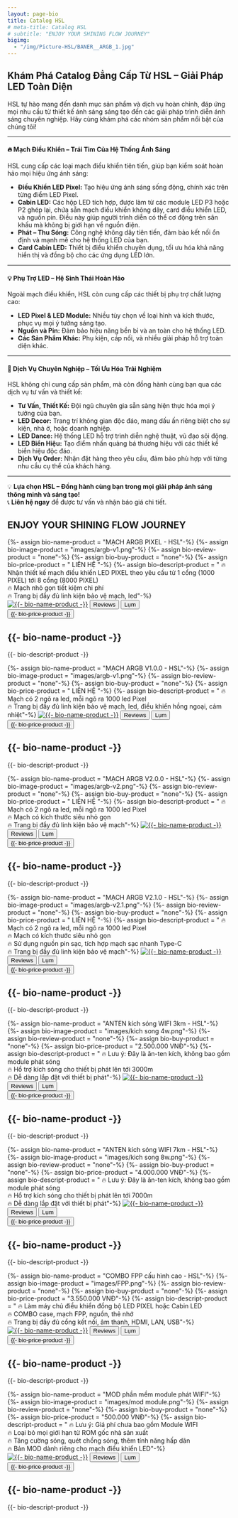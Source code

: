 ```yaml
---
layout: page-bio
title: Catalog HSL
# meta-title: Catalog HSL
# subtitle: "ENJOY YOUR SHINING FLOW JOURNEY"
bigimg:
  - "/img/Picture-HSL/BANER__ARGB_1.jpg"
---
```

<head>
	<link rel="stylesheet" type="text/css" href="css/book_style.css" />
	<link rel="stylesheet" type="text/css" href="css/books_component.css" />
	<!-- Modernizr is used for flexbox fallback -->
	<script src="js/modernizr.custom.js"></script>
</head>

## **Khám Phá Catalog Đẳng Cấp Từ HSL – Giải Pháp LED Toàn Diện**

HSL tự hào mang đến danh mục sản phẩm và dịch vụ hoàn chỉnh, đáp ứng mọi nhu cầu từ thiết kế ánh sáng sáng tạo đến các giải pháp trình diễn ánh sáng chuyên nghiệp. Hãy cùng khám phá các nhóm sản phẩm nổi bật của chúng tôi!

---

#### 🔥 **Mạch Điều Khiển – Trái Tim Của Hệ Thống Ánh Sáng**
HSL cung cấp các loại mạch điều khiển tiên tiến, giúp bạn kiểm soát hoàn hảo mọi hiệu ứng ánh sáng:  
- **Điều Khiển LED Pixel:** Tạo hiệu ứng ánh sáng sống động, chính xác trên từng điểm LED Pixel.  
- **Cabin LED:** Các hộp LED tích hợp, được làm từ các module LED P3 hoặc P2 ghép lại, chứa sẵn mạch điều khiển không dây, card điều khiển LED, và nguồn pin. Điều này giúp người trình diễn có thể cơ động trên sân khấu mà không bị giới hạn về nguồn điện.  
- **Phát – Thu Sóng:** Công nghệ không dây tiên tiến, đảm bảo kết nối ổn định và mạnh mẽ cho hệ thống LED của bạn.  
- **Card Cabin LED:** Thiết bị điều khiển chuyên dụng, tối ưu hóa khả năng hiển thị và đồng bộ cho các ứng dụng LED lớn.  

---

#### 💡 **Phụ Trợ LED – Hệ Sinh Thái Hoàn Hảo**
Ngoài mạch điều khiển, HSL còn cung cấp các thiết bị phụ trợ chất lượng cao:  
- **LED Pixel & LED Module:** Nhiều tùy chọn về loại hình và kích thước, phục vụ mọi ý tưởng sáng tạo.  
- **Nguồn và Pin:** Đảm bảo hiệu năng bền bỉ và an toàn cho hệ thống LED.  
- **Các Sản Phẩm Khác:** Phụ kiện, cáp nối, và nhiều giải pháp hỗ trợ toàn diện khác.  

---

#### 📌 **Dịch Vụ Chuyên Nghiệp – Tối Ưu Hóa Trải Nghiệm**
HSL không chỉ cung cấp sản phẩm, mà còn đồng hành cùng bạn qua các dịch vụ tư vấn và thiết kế:  
- **Tư Vấn, Thiết Kế:** Đội ngũ chuyên gia sẵn sàng hiện thực hóa mọi ý tưởng của bạn.  
- **LED Decor:** Trang trí không gian độc đáo, mang dấu ấn riêng biệt cho sự kiện, nhà ở, hoặc doanh nghiệp.  
- **LED Dance:** Hệ thống LED hỗ trợ trình diễn nghệ thuật, vũ đạo sôi động.  
- **LED Biển Hiệu:** Tạo điểm nhấn quảng bá thương hiệu với các thiết kế biển hiệu độc đáo.  
- **Dịch Vụ Order:** Nhận đặt hàng theo yêu cầu, đảm bảo phù hợp với từng nhu cầu cụ thể của khách hàng.  

---

💡 **Lựa chọn HSL – Đồng hành cùng bạn trong mọi giải pháp ánh sáng thông minh và sáng tạo!**  
📞 **Liên hệ ngay** để được tư vấn và nhận báo giá chi tiết.


## ENJOY YOUR SHINING FLOW JOURNEY

<div>
	<section class="grid">
	<!-- sách 1 -->
		<div class="product">
			<div class="product__info">
				{%- assign bio-name-product = "MẠCH ARGB PIXEL - HSL"-%}<!--  Tên sản phẩm -->
				{%- assign bio-image-product = "images/argb-v1.png"-%}<!--  Ảnh sản phẩm -->
				{%- assign bio-review-product = "none"-%}<!--  Link review sản phẩm -->
				{%- assign bio-buy-product = "none"-%}<!--  Link mua sản phẩm -->
				{%- assign bio-price-product = " LIÊN HỆ "-%}<!--  Giá bán sản phẩm -->
				{%- assign bio-descript-product = "
				🔥 Nhận thiết kế mạch điều khiển LED PIXEL theo yêu cầu từ 1 cổng (1000 PIXEL) tới 8 cổng (8000 PIXEL)<br>
				🔥 Mạch nhỏ gọn tiết kiệm chi phí<br>
				🔥 Trang bị đầy đủ linh kiện bảo vệ mạch, led"-%}<!--  Mô tả sản phẩm -->
				<a href="{{- bio-buy-product -}}" target="_blank"><img class="product__image"  src="{{- bio-image-product -}}" alt="{{- bio-name-product -}}"></a><!--  Ảnh sản phẩm -->
				<button class="action action--button" onclick="window.open('{{- bio-review-product -}}')"><i class="fa fa-check-circle-o"></i><span class="action__text">Reviews</span></button> <!--  Link review sản phẩm -->
				<button class="action action--button" onclick="window.open('{{- bio-buy-product -}}')"><i class="fa fa-shopping-cart"></i><span class="action__text">Lụm</span></button> <!--  Link mua sản phẩm -->
				<br>
				<button class="action action--button" onclick="window.open('{{- bio-buy-product -}}')"><i class="fa-solid fa-dollar-sign"></i><span class="action__text">{{- bio-price-product -}}</span></button> <!--  Giá mua sản phẩm -->
				<h2 class="product__title">{{- bio-name-product -}}</h2> <!--  Tên sản phẩm -->
				<p>{{- bio-descript-product -}}</p>
			</div>
		</div>	
	<!-- sách 1 -->
		<div class="product">
			<div class="product__info">
				{%- assign bio-name-product = "MẠCH ARGB V1.0.0 - HSL"-%}<!--  Tên sản phẩm -->
				{%- assign bio-image-product = "images/argb-v1.png"-%}<!--  Ảnh sản phẩm -->
				{%- assign bio-review-product = "none"-%}<!--  Link review sản phẩm -->
				{%- assign bio-buy-product = "none"-%}<!--  Link mua sản phẩm -->
				{%- assign bio-price-product = " LIÊN HỆ "-%}<!--  Giá bán sản phẩm -->
				{%- assign bio-descript-product = "
				🔥 Mạch có 2 ngõ ra led, mỗi ngõ ra 1000 led Pixel<br>
				🔥 Trang bị đầy đủ linh kiện bảo vệ mạch, led, điều khiển hồng ngoại, cảm nhiệt"-%}<!--  Mô tả sản phẩm -->
				<a href="{{- bio-buy-product -}}" target="_blank"><img class="product__image"  src="{{- bio-image-product -}}" alt="{{- bio-name-product -}}"></a><!--  Ảnh sản phẩm -->
				<button class="action action--button" onclick="window.open('{{- bio-review-product -}}')"><i class="fa fa-check-circle-o"></i><span class="action__text">Reviews</span></button> <!--  Link review sản phẩm -->
				<button class="action action--button" onclick="window.open('{{- bio-buy-product -}}')"><i class="fa fa-shopping-cart"></i><span class="action__text">Lụm</span></button> <!--  Link mua sản phẩm -->
				<br>
				<button class="action action--button" onclick="window.open('{{- bio-buy-product -}}')"><i class="fa-solid fa-dollar-sign"></i><span class="action__text">{{- bio-price-product -}}</span></button> <!--  Giá mua sản phẩm -->
				<h2 class="product__title">{{- bio-name-product -}}</h2> <!--  Tên sản phẩm -->
				<p>{{- bio-descript-product -}}</p>
			</div>
		</div>	
	<!-- sách 6 -->
		<div class="product">
			<div class="product__info">
				{%- assign bio-name-product = "MẠCH ARGB V2.0.0 - HSL"-%}<!--  Tên sản phẩm -->
				{%- assign bio-image-product = "images/argb-v2.png"-%}<!--  Ảnh sản phẩm -->
				{%- assign bio-review-product = "none"-%}<!--  Link review sản phẩm -->
				{%- assign bio-buy-product = "none"-%}<!--  Link mua sản phẩm -->
				{%- assign bio-price-product = " LIÊN HỆ "-%}<!--  Giá bán sản phẩm -->
				{%- assign bio-descript-product = "
				🔥 Mạch có 2 ngõ ra led, mỗi ngõ ra 1000 led Pixel<br>
				🔥 Mạch có kích thước siêu nhỏ gọn<br>
				🔥 Trang bị đầy đủ linh kiện bảo vệ mạch"-%}<!--  Mô tả sản phẩm -->
				<a href="{{- bio-buy-product -}}" target="_blank"><img class="product__image"  src="{{- bio-image-product -}}" alt="{{- bio-name-product -}}"></a><!--  Ảnh sản phẩm -->
				<button class="action action--button" onclick="window.open('{{- bio-review-product -}}')"><i class="fa fa-check-circle-o"></i><span class="action__text">Reviews</span></button> <!--  Link review sản phẩm -->
				<button class="action action--button" onclick="window.open('{{- bio-buy-product -}}')"><i class="fa fa-shopping-cart"></i><span class="action__text">Lụm</span></button> <!--  Link mua sản phẩm -->
				<br>
				<button class="action action--button" onclick="window.open('{{- bio-buy-product -}}')"><i class="fa-solid fa-dollar-sign"></i><span class="action__text">{{- bio-price-product -}}</span></button> <!--  Giá mua sản phẩm -->
				<h2 class="product__title">{{- bio-name-product -}}</h2> <!--  Tên sản phẩm -->
				<p>{{- bio-descript-product -}}</p>
			</div>
		</div>	
				<!-- sách 6 -->
		<div class="product">
			<div class="product__info">
				{%- assign bio-name-product = "MẠCH ARGB V2.1.0 - HSL"-%}<!--  Tên sản phẩm -->
				{%- assign bio-image-product = "images/argb-v2.1.png"-%}<!--  Ảnh sản phẩm -->
				{%- assign bio-review-product = "none"-%}<!--  Link review sản phẩm -->
				{%- assign bio-buy-product = "none"-%}<!--  Link mua sản phẩm -->
				{%- assign bio-price-product = " LIÊN HỆ "-%}<!--  Giá bán sản phẩm -->
				{%- assign bio-descript-product = "
				🔥 Mạch có 2 ngõ ra led, mỗi ngõ ra 1000 led Pixel<br>
				🔥 Mạch có kích thước siêu nhỏ gọn<br>
				🔥 Sử dụng nguồn pin sạc, tích hợp mạch sạc nhanh Type-C<br>
				🔥 Trang bị đầy đủ linh kiện bảo vệ mạch"-%}<!--  Mô tả sản phẩm -->
				<a href="{{- bio-buy-product -}}" target="_blank"><img class="product__image"  src="{{- bio-image-product -}}" alt="{{- bio-name-product -}}"></a><!--  Ảnh sản phẩm -->
				<button class="action action--button" onclick="window.open('{{- bio-review-product -}}')"><i class="fa fa-check-circle-o"></i><span class="action__text">Reviews</span></button> <!--  Link review sản phẩm -->
				<button class="action action--button" onclick="window.open('{{- bio-buy-product -}}')"><i class="fa fa-shopping-cart"></i><span class="action__text">Lụm</span></button> <!--  Link mua sản phẩm -->
				<br>
				<button class="action action--button" onclick="window.open('{{- bio-buy-product -}}')"><i class="fa-solid fa-dollar-sign"></i><span class="action__text">{{- bio-price-product -}}</span></button> <!--  Giá mua sản phẩm -->
				<h2 class="product__title">{{- bio-name-product -}}</h2> <!--  Tên sản phẩm -->
				<p>{{- bio-descript-product -}}</p>
			</div>
		</div>	
	<!-- sách 1 -->
		<div class="product">
			<div class="product__info">
				{%- assign bio-name-product = "ANTEN kích sóng WIFI 3km - HSL"-%}<!--  Tên sản phẩm -->
				{%- assign bio-image-product = "images/kich song 4w.png"-%}<!--  Ảnh sản phẩm -->
				{%- assign bio-review-product = "none"-%}<!--  Link review sản phẩm -->
				{%- assign bio-buy-product = "none"-%}<!--  Link mua sản phẩm -->
				{%- assign bio-price-product = "2.500.000 VNĐ"-%}<!--  Giá bán sản phẩm -->
				{%- assign bio-descript-product = "
				🔥 Lưu ý: Đây là ăn-ten kích, không bao gồm module phát sóng<br>
				🔥 Hổ trợ kích sóng cho thiết bị phát lên tới 3000m<br>
				🔥 Dễ dàng lắp đặt với thiết bị phát"-%}<!--  Mô tả sản phẩm -->
				<a href="{{- bio-buy-product -}}" target="_blank"><img class="product__image"  src="{{- bio-image-product -}}" alt="{{- bio-name-product -}}"></a><!--  Ảnh sản phẩm -->
				<button class="action action--button" onclick="window.open('{{- bio-review-product -}}')"><i class="fa fa-check-circle-o"></i><span class="action__text">Reviews</span></button> <!--  Link review sản phẩm -->
				<button class="action action--button" onclick="window.open('{{- bio-buy-product -}}')"><i class="fa fa-shopping-cart"></i><span class="action__text">Lụm</span></button> <!--  Link mua sản phẩm -->
				<br>
				<button class="action action--button" onclick="window.open('{{- bio-buy-product -}}')"><i class="fa-solid fa-dollar-sign"></i><span class="action__text">{{- bio-price-product -}}</span></button> <!--  Giá mua sản phẩm -->
				<h2 class="product__title">{{- bio-name-product -}}</h2> <!--  Tên sản phẩm -->
				<p>{{- bio-descript-product -}}</p>
			</div>
		</div>	
	<!-- sách 6 -->
		<div class="product">
			<div class="product__info">
				{%- assign bio-name-product = "ANTEN kích sóng WIFI 7km - HSL"-%}<!--  Tên sản phẩm -->
				{%- assign bio-image-product = "images/kich song 8w.png"-%}<!--  Ảnh sản phẩm -->
				{%- assign bio-review-product = "none"-%}<!--  Link review sản phẩm -->
				{%- assign bio-buy-product = "none"-%}<!--  Link mua sản phẩm -->
				{%- assign bio-price-product = "4.000.000 VNĐ"-%}<!--  Giá bán sản phẩm -->
				{%- assign bio-descript-product = "
				🔥 Lưu ý: Đây là ăn-ten kích, không bao gồm module phát sóng<br>
				🔥 Hổ trợ kích sóng cho thiết bị phát lên tới 7000m<br>
				🔥 Dễ dàng lắp đặt với thiết bị phát"-%}<!--  Mô tả sản phẩm -->
				<a href="{{- bio-buy-product -}}" target="_blank"><img class="product__image"  src="{{- bio-image-product -}}" alt="{{- bio-name-product -}}"></a><!--  Ảnh sản phẩm -->
				<button class="action action--button" onclick="window.open('{{- bio-review-product -}}')"><i class="fa fa-check-circle-o"></i><span class="action__text">Reviews</span></button> <!--  Link review sản phẩm -->
				<button class="action action--button" onclick="window.open('{{- bio-buy-product -}}')"><i class="fa fa-shopping-cart"></i><span class="action__text">Lụm</span></button> <!--  Link mua sản phẩm -->
				<br>
				<button class="action action--button" onclick="window.open('{{- bio-buy-product -}}')"><i class="fa-solid fa-dollar-sign"></i><span class="action__text">{{- bio-price-product -}}</span></button> <!--  Giá mua sản phẩm -->
				<h2 class="product__title">{{- bio-name-product -}}</h2> <!--  Tên sản phẩm -->
				<p>{{- bio-descript-product -}}</p>
			</div>
		</div>	
				<!-- sách 6 -->
		<div class="product">
			<div class="product__info">
				{%- assign bio-name-product = "COMBO FPP cấu hình cao - HSL"-%}<!--  Tên sản phẩm -->
				{%- assign bio-image-product = "images/FPP.png"-%}<!--  Ảnh sản phẩm -->
				{%- assign bio-review-product = "none"-%}<!--  Link review sản phẩm -->
				{%- assign bio-buy-product = "none"-%}<!--  Link mua sản phẩm -->
				{%- assign bio-price-product = "3.550.000 VNĐ"-%}<!--  Giá bán sản phẩm -->
				{%- assign bio-descript-product = "
				🔥 Làm máy chủ điều khiển đồng bộ LED PIXEL hoặc Cabin LED<br>
				🔥 COMBO case, mạch FPP, nguồn, thẻ nhớ<br>
				🔥 Trang bị đầy đủ cổng kết nối, âm thanh, HDMI, LAN, USB"-%}<!--  Mô tả sản phẩm -->
				<a href="{{- bio-buy-product -}}" target="_blank"><img class="product__image"  src="{{- bio-image-product -}}" alt="{{- bio-name-product -}}"></a><!--  Ảnh sản phẩm -->
				<button class="action action--button" onclick="window.open('{{- bio-review-product -}}')"><i class="fa fa-check-circle-o"></i><span class="action__text">Reviews</span></button> <!--  Link review sản phẩm -->
				<button class="action action--button" onclick="window.open('{{- bio-buy-product -}}')"><i class="fa fa-shopping-cart"></i><span class="action__text">Lụm</span></button> <!--  Link mua sản phẩm -->
				<br>
				<button class="action action--button" onclick="window.open('{{- bio-buy-product -}}')"><i class="fa-solid fa-dollar-sign"></i><span class="action__text">{{- bio-price-product -}}</span></button> <!--  Giá mua sản phẩm -->
				<h2 class="product__title">{{- bio-name-product -}}</h2> <!--  Tên sản phẩm -->
				<p>{{- bio-descript-product -}}</p>
			</div>
		</div>	
				<!-- sách 6 -->
		<div class="product">
			<div class="product__info">
				{%- assign bio-name-product = "MOD phần mềm module phát WIFI"-%}<!--  Tên sản phẩm -->
				{%- assign bio-image-product = "images/mod module.png"-%}<!--  Ảnh sản phẩm -->
				{%- assign bio-review-product = "none"-%}<!--  Link review sản phẩm -->
				{%- assign bio-buy-product = "none"-%}<!--  Link mua sản phẩm -->
				{%- assign bio-price-product = "500.000 VNĐ"-%}<!--  Giá bán sản phẩm -->
				{%- assign bio-descript-product = "
				🔥 Lưu ý: Giá phí chưa bao gồm Module WIFI<br>
				🔥 Loại bỏ mọi giới hạn từ ROM gốc nhà sản xuất<br>
				🔥 Tăng cường sóng, quét chồng sóng, thêm tính năng hấp dãn<br>
				🔥 Bản MOD dành riêng cho mạch điều khiển LED"-%}<!--  Mô tả sản phẩm -->
				<a href="{{- bio-buy-product -}}" target="_blank"><img class="product__image"  src="{{- bio-image-product -}}" alt="{{- bio-name-product -}}"></a><!--  Ảnh sản phẩm -->
				<button class="action action--button" onclick="window.open('{{- bio-review-product -}}')"><i class="fa fa-check-circle-o"></i><span class="action__text">Reviews</span></button> <!--  Link review sản phẩm -->
				<button class="action action--button" onclick="window.open('{{- bio-buy-product -}}')"><i class="fa fa-shopping-cart"></i><span class="action__text">Lụm</span></button> <!--  Link mua sản phẩm -->
				<br>
				<button class="action action--button" onclick="window.open('{{- bio-buy-product -}}')"><i class="fa-solid fa-dollar-sign"></i><span class="action__text">{{- bio-price-product -}}</span></button> <!--  Giá mua sản phẩm -->
				<h2 class="product__title">{{- bio-name-product -}}</h2> <!--  Tên sản phẩm -->
				<p>{{- bio-descript-product -}}</p>
			</div>
		</div>	
	</section>
</div>